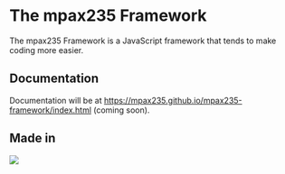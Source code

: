 # The mpax235 Framework
The mpax235 Framework is a JavaScript framework that tends to make coding more easier.

## Documentation
Documentation will be at https://mpax235.github.io/mpax235-framework/index.html (coming soon).

## Made in
<img src="https://skillicons.dev/icons?i=js" />
